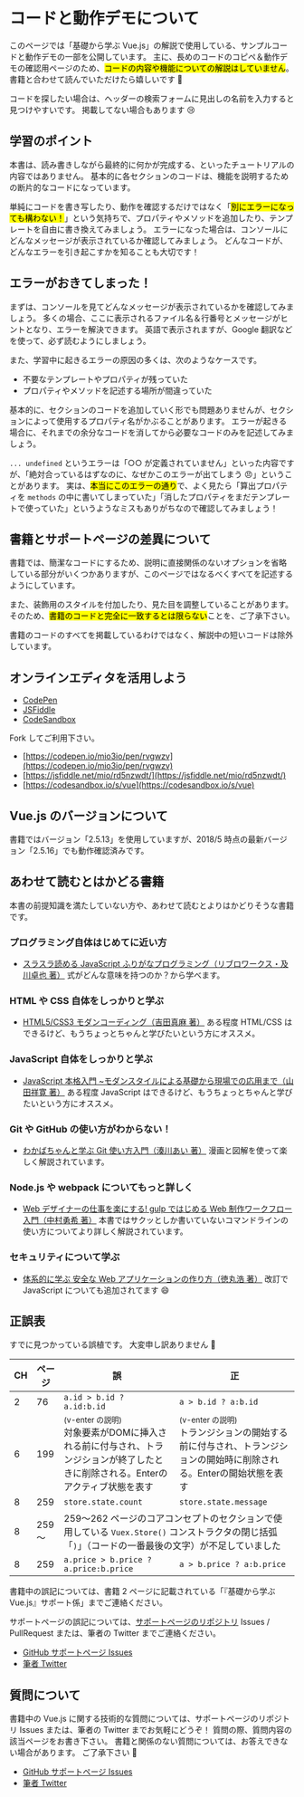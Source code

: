# コードと動作デモについて

このページでは「基礎から学ぶ Vue.js」の解説で使用している、サンプルコードと動作デモの一部を公開しています。
主に、長めのコードのコピペ＆動作デモの確認用ページのため、<mark>コードの内容や機能についての解説はしていません</mark>。
書籍と合わせて読んでいただけたら嬉しいです 🐹

コードを探したい場合は、ヘッダーの検索フォームに見出しの名前を入力すると見つけやすいです。
掲載してない場合もあります 😢

## 学習のポイント

本書は、読み書きしながら最終的に何かが完成する、といったチュートリアルの内容ではありません。
基本的に各セクションのコードは、機能を説明するための断片的なコードになっています。

単純にコードを書き写したり、動作を確認するだけではなく「<mark>別にエラーになっても構わない！</mark>」という気持ちで、プロパティやメソッドを追加したり、テンプレートを自由に書き換えてみましょう。
エラーになった場合は、コンソールにどんなメッセージが表示されているか確認してみましょう。
どんなコードが、どんなエラーを引き起こすかを知ることも大切です！

## エラーがおきてしまった！

まずは、コンソールを見てどんなメッセージが表示されているかを確認してみましょう。
多くの場合、ここに表示されるファイル名＆行番号とメッセージがヒントとなり、エラーを解決できます。
英語で表示されますが、Google 翻訳などを使って、必ず読むようにしましょう。

また、学習中に起きるエラーの原因の多くは、次のようなケースです。

- 不要なテンプレートやプロパティが残っていた
- プロパティやメソッドを記述する場所が間違っていた

基本的に、セクションのコードを追加していく形でも問題ありませんが、セクションによって使用するプロパティ名がかぶることがあります。
エラーが起きる場合に、それまでの余分なコードを消してから必要なコードのみを記述してみましょう。

`... undefined` というエラーは「○○ が定義されていません」といった内容ですが、「絶対合っているはずなのに、なぜかこのエラーが出てしまう 😠」ということがあります。
実は、<mark>本当にこのエラーの通り</mark>で、よく見たら「算出プロパティを `methods` の中に書いてしまっていた」「消したプロパティをまだテンプレートで使っていた」というようなミスもありがちなので確認してみましょう！

## 書籍とサポートページの差異について

書籍では、簡潔なコードにするため、説明に直接関係のないオプションを省略している部分がいくつかありますが、このページではなるべくすべてを記述するようにしています。

また、装飾用のスタイルを付加したり、見た目を調整していることがあります。
そのため、<mark>書籍のコードと完全に一致するとは限らない</mark>ことを、ご了承下さい。

書籍のコードのすべてを掲載しているわけではなく、解説中の短いコードは除外しています。

## オンラインエディタを活用しよう

- [CodePen](https://codepen.io/)
- [JSFiddle](https://jsfiddle.net/)
- [CodeSandbox](https://codesandbox.io/)

Fork してご利用下さい。

- [https://codepen.io/mio3io/pen/rvgwzv](https://codepen.io/mio3io/pen/rvgwzv)
- [https://jsfiddle.net/mio/rd5nzwdt/](https://jsfiddle.net/mio/rd5nzwdt/)
- [https://codesandbox.io/s/vue](https://codesandbox.io/s/vue)

## Vue.js のバージョンについて

書籍ではバージョン「2.5.13」を使用していますが、2018/5 時点の最新バージョン「2.5.16」でも動作確認済みです。

## あわせて読むとはかどる書籍

本書の前提知識を満たしていない方や、あわせて読むとよりはかどりそうな書籍です。

### プログラミング自体はじめてに近い方

- [スラスラ読める JavaScript ふりがなプログラミング（リブロワークス・及川卓也 著）](https://amzn.to/2viWuHt) 式がどんな意味を持つのか？から学べます。

### HTML や CSS 自体をしっかりと学ぶ

- [HTML5/CSS3 モダンコーディング（吉田真麻 著）](https://amzn.to/2M7AsBn) ある程度 HTML/CSS はできるけど、もうちょっとちゃんと学びたいという方にオススメ。

### JavaScript 自体をしっかりと学ぶ

- [JavaScript 本格入門 ~モダンスタイルによる基礎から現場での応用まで（山田祥寛 著）](https://amzn.to/2n7solM) ある程度 JavaScript はできるけど、もうちょっとちゃんと学びたいという方にオススメ。

### Git や GitHub の使い方がわからない！

- [わかばちゃんと学ぶ Git 使い方入門（湊川あい 著）](https://amzn.to/2OJ4ytd) 漫画と図解を使って楽しく解説されています。

### Node.js や webpack についてもっと詳しく

- [Web デザイナーの仕事を楽にする! gulp ではじめる Web 制作ワークフロー入門（中村勇希 著）](https://amzn.to/2MmP7pb) 本書ではサクッとしか書いていないコマンドラインの使い方についてより詳しく解説されています。

### セキュリティについて学ぶ

- [体系的に学ぶ 安全な Web アプリケーションの作り方（徳丸浩 著）](https://amzn.to/2KsBnXR) 改訂で JavaScript についても追加されてます 😄

## 正誤表

すでに見つかっている誤植です。
大変申し訳ありません 🙇‍

<table class="missprint">
  <thead><tr><th class="h-ch">CH</th><th class="h-page">ページ</th><th class="h-comment">誤</th><th class="h-comment">正</th></tr></thead>
  <tbody>
  <tr>
    <td>2</td>
    <td>76</td>
    <td><code>a.id > b.id ? a.id:b.id</code></td>
    <td><code>a > b.id ? a:b.id</code></td>
  </tr>
  <tr>
    <td>6</td>
    <td>199</td>
    <td><small>(v-enter の説明)</small><br>対象要素がDOMに挿入される前に付与され、トランジションが終了したときに削除される。Enterのアクティブ状態を表す</td>
    <td><small>(v-enter の説明)</small><br>トランジションの開始する前に付与され、トランジションの開始時に削除される。Enterの開始状態を表す</td>
  </tr>
  <tr>
    <td>8</td>
    <td>259</td>
    <td><code>store.state.count</code> </td>
    <td><code>store.state.message</code></td>
  </tr>
  <tr>
    <td>8</td>
    <td>259～</td>
    <td colspan="2">259～262 ページのコアコンセプトのセクションで使用している <code>Vuex.Store()</code> コンストラクタの閉じ括弧「<code>)</code>」（コードの一番最後の文字）が不足していました</td>
  </tr>
  <tr>
    <td>8</td>
    <td>259</td>
    <td><code>a.price > b.price ? a.price:b.price</code> </td>
    <td><code>a > b.price ? a:b.price</code></td>
  </tr>
  </tbody>
</table>

書籍中の誤記については、書籍 2 ページに記載されている「『基礎から学ぶ Vue.js』サポート係」までご連絡ください。

サポートページの誤記については、[サポートページのリポジトリ](https://github.com/mio3io/cr-vue) Issues / PullRequest または、筆者の Twitter までご連絡ください。

- [GitHub サポートページ Issues](https://github.com/mio3io/cr-vue/issues)
- [筆者 Twitter](https://twitter.com/mio3io)

## 質問について

書籍中の Vue.js に関する技術的な質問については、サポートページのリポジトリ Issues または、筆者の Twitter までお気軽にどうぞ！
質問の際、質問内容の該当ページをお書き下さい。
書籍と関係のない質問については、お答えできない場合があります。
ご了承下さい 🙏

- [GitHub サポートページ Issues](https://github.com/mio3io/cr-vue/issues)
- [筆者 Twitter](https://twitter.com/mio3io)
